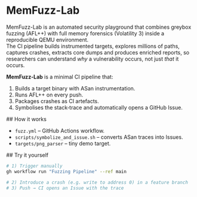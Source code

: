 # MemFuzz-Lab

MemFuzz-Lab is an automated security playground that combines greybox fuzzing (AFL++) with full memory forensics (Volatility 3) inside a reproducible QEMU environment.  
The CI pipeline builds instrumented targets, explores millions of paths, captures crashes, extracts core dumps and produces enriched reports, so researchers can understand *why* a vulnerability occurs, not just *that* it occurs.

**MemFuzz‑Lab** is a minimal CI pipeline that:

1. Builds a target binary with ASan instrumentation.
2. Runs AFL++ on every push.
3. Packages crashes as CI artefacts.
4. Symbolises the stack‑trace and automatically opens a GitHub Issue.

## How it works
* `fuzz.yml` – GitHub Actions workflow.
* `scripts/symbolize_and_issue.sh` – converts ASan traces into Issues.
* `targets/png_parser` – tiny demo target.

## Try it yourself
```bash
# 1) Trigger manually
gh workflow run "Fuzzing Pipeline" --ref main

# 2) Introduce a crash (e.g. write to address 0) in a feature branch
# 3) Push → CI opens an Issue with the trace

